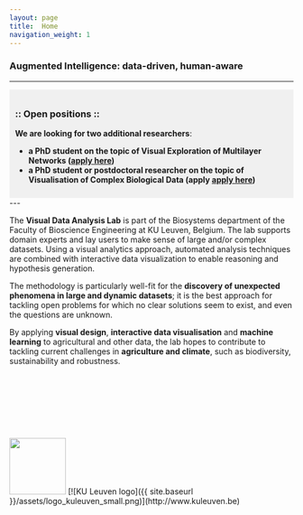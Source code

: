```yaml
---
layout: page
title:  Home
navigation_weight: 1
---
```

### Augmented Intelligence: data-driven, human-aware

---

<div style="background-color: #f0f0f0; padding: 10px;">
<h3>:: Open positions ::</h3>
<b>We are looking for two additional researchers</b>:
<ul>
<li><b>a PhD student on the topic of Visual Exploration of Multilayer Networks (<a href="https://www.kuleuven.be/personeel/jobsite/jobs/60260018">apply here</a>)</b></li>
<li><b>a PhD student or postdoctoral researcher on the topic of Visualisation of Complex Biological Data (apply <a href="https://www.kuleuven.be/personeel/jobsite/jobs/60272765">apply here</a>)</b></li>
</ul>
</div>
---
<p></p>

<!-- <img style="float: left;" width="100" style="float:left; margin: 0px 10px 10px 0px;" src="{{ site.baseurl }}/assets/vda-lab_logo.png"> -->
The **Visual Data Analysis Lab** is part of the Biosystems department of the Faculty of Bioscience Engineering at KU Leuven, Belgium. The lab supports domain experts and lay users to make sense of large and/or complex datasets. Using a visual analytics approach, automated analysis techniques are combined with interactive data visualization to enable reasoning and hypothesis generation.

The methodology is particularly well-fit for the **discovery of unexpected phenomena in large and dynamic datasets**; it is the best approach for tackling open problems for which no clear solutions seem to exist, and even the questions are unknown.

By applying **visual design**, **interactive data visualisation** and **machine learning** to agricultural and other data, the lab hopes to contribute to tackling current challenges in **agriculture and climate**, such as biodiversity, sustainability and robustness.

<div id="particle-canvas" style="width: 100%; height: 100px; "></div>

<script src="particle_animation.js"></script>

<p></p>
<img style="width: 100px" src="{{ site.baseurl }}/assets/vda-lab_logo_large.png" /> [![KU Leuven logo]({{ site.baseurl }}/assets/logo_kuleuven_small.png)](http://www.kuleuven.be)

